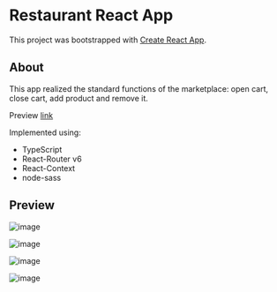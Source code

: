 # Restaurant React App

This project was bootstrapped with [Create React App](https://github.com/facebook/create-react-app).

## About 

This app realized the standard functions of the marketplace: open cart, close cart, add product and remove it.

Preview [link](https://dffuqp.github.io/restaurant-react)

Implemented using:

- TypeScript
- React-Router v6
- React-Context
- node-sass

## Preview 

![image](https://user-images.githubusercontent.com/96138503/236628462-8dddb2de-2a40-47d6-9535-e19e1d32ab43.png)

![image](https://user-images.githubusercontent.com/96138503/236628364-17fc6bd5-f1c2-4e76-8fbb-025356ef097a.png)

![image](https://user-images.githubusercontent.com/96138503/236628372-cfc5b47f-af6b-43dc-8f2f-0e7d14d63825.png)

![image](https://user-images.githubusercontent.com/96138503/236628380-8b0e1704-376e-49c1-88c7-3cc55cbd6651.png)
